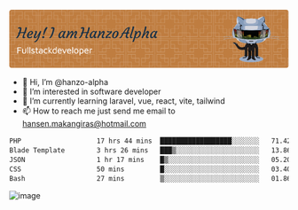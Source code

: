 ![Header](./github-header-image.png)

- 👋 Hi, I’m @hanzo-alpha
- 👀 I’m interested in software developer
- 🌱 I’m currently learning laravel, vue, react, vite, tailwind
- 📫 How to reach me just send me email to hansen.makangiras@hotmail.com 

<!---
hanzo-alpha/hanzo-alpha is a ✨ special ✨ repository because its `README.md` (this file) appears on your GitHub profile.
You can click the Preview link to take a look at your changes.
--->

<!--START_SECTION:waka-->

```txt
PHP                   17 hrs 44 mins  ██████████████████░░░░░░░   71.42 %
Blade Template        3 hrs 26 mins   ███▒░░░░░░░░░░░░░░░░░░░░░   13.86 %
JSON                  1 hr 17 mins    █▒░░░░░░░░░░░░░░░░░░░░░░░   05.20 %
CSS                   50 mins         █░░░░░░░░░░░░░░░░░░░░░░░░   03.40 %
Bash                  27 mins         ▒░░░░░░░░░░░░░░░░░░░░░░░░   01.86 %
```

<!--END_SECTION:waka-->

![image](https://github.com/hanzo-alpha/hanzo-alpha/assets/111342797/c4bd2977-6123-4017-8652-6e166259b484)

